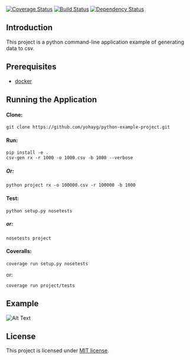

[![Coverage Status](https://coveralls.io/repos/github/yohayg/python-generator/badge.svg)](https://coveralls.io/github/yohayg/python-generator)
[![Build Status](https://travis-ci.org/yohayg/python-generator.svg?branch=master)](https://travis-ci.org/yohayg/python-generator)
[![Dependency Status](https://gemnasium.com/badges/github.com/yohayg/python-generator.svg)](https://gemnasium.com/github.com/yohayg/python-generator)

## Introduction

This project is a python command-line application example of generating data to csv.

## Prerequisites

* [docker](https://www.docker.com/)

## Running the Application

#### Clone:

    git clone https://github.com/yohayg/python-example-project.git
    
#### Run:
    
    pip install -e .
    csv-gen rx -r 1000 -o 1000.csv -b 1000 --verbose
    
##### Or:
    
    python project rx -o 100000.csv -r 100000 -b 1000

#### Test:
    
    python setup.py nosetests
##### or:
  
    nosetests project

#### Coveralls:
  
    coverage run setup.py nosetests 
    
  or:
  
    coverage run project/tests 
    

## Example

![Alt Text](https://raw.githubusercontent.com/yohayg/python-generator/master/docs/images/demo.gif)
    
## License

This project is licensed under [MIT license](http://opensource.org/licenses/MIT).    
